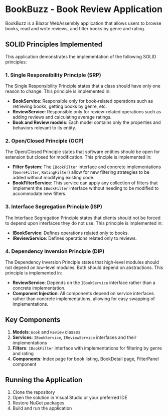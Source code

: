 # BookBuzz - Book Review Application

BookBuzz is a Blazor WebAssembly application that allows users to browse books, read and write reviews, and filter books by genre and rating.

## SOLID Principles Implemented

This application demonstrates the implementation of the following SOLID principles:

### 1. Single Responsibility Principle (SRP)

The Single Responsibility Principle states that a class should have only one reason to change. This principle is implemented in:

- **BookService**: Responsible only for book-related operations such as retrieving books, getting books by genre, etc.
- **ReviewService**: Responsible only for review-related operations such as adding reviews and calculating average ratings.
- **Book and Review models**: Each model contains only the properties and behaviors relevant to its entity.

### 2. Open/Closed Principle (OCP)

The Open/Closed Principle states that software entities should be open for extension but closed for modification. This principle is implemented in:

- **Filter System**: The `IBookFilter` interface and concrete implementations (`GenreFilter`, `RatingFilter`) allow for new filtering strategies to be added without modifying existing code.
- **BookFilterService**: This service can apply any collection of filters that implement the `IBookFilter` interface without needing to be modified to accommodate new filters.

### 3. Interface Segregation Principle (ISP)

The Interface Segregation Principle states that clients should not be forced to depend upon interfaces they do not use. This principle is implemented in:

- **IBookService**: Defines operations related only to books.
- **IReviewService**: Defines operations related only to reviews.

### 4. Dependency Inversion Principle (DIP)

The Dependency Inversion Principle states that high-level modules should not depend on low-level modules. Both should depend on abstractions. This principle is implemented in:

- **ReviewService**: Depends on the `IBookService` interface rather than a concrete implementation.
- **Component Injection**: All components depend on service interfaces rather than concrete implementations, allowing for easy swapping of implementations.

## Key Components

1. **Models**: `Book` and `Review` classes
2. **Services**: `IBookService`, `IReviewService` interfaces and their implementations
3. **Filters**: `IBookFilter` interface with implementations for filtering by genre and rating
4. **Components**: Index page for book listing, BookDetail page, FilterPanel component

## Running the Application

1. Clone the repository
2. Open the solution in Visual Studio or your preferred IDE
3. Restore NuGet packages
4. Build and run the application 